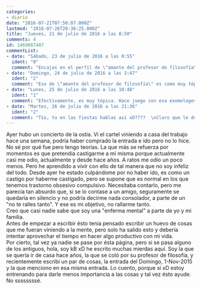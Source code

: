 ```yaml
---
categories:
- diario
date: "2016-07-21T07:50:07.000Z"
lastmod: "2016-07-26T20:36:25.000Z"
title: "Jueves, 21 de julio de 2016 a las 8:50"
comments: 4
id: 1469087407
commentList:
- date: "Sábado, 23 de julio de 2016 a las 0:55"
  ident: "0"
  comment: "Encajas en el perfil de \"amante del profesor de filosofía\": indecisión, baja autoestima, pasividad y sacramental auto-flagelación moral.  \n  \nTe das un aire a Eugénie Grandet, así a psique pronto.  \n  \n\"¡Bah, no va a estar siempre llorando! El hambre hace que los lobos salgan del bosque\"."
- date: "Domingo, 24 de julio de 2016 a las 3:47"
  ident: "2"
  comment: "Eso de \"amante del profesor de filosofía\" es como muy tópico, no? xD he tenido por lo menos 3 profesores de filosofía, totalmente diferentes entre sí en cuanto a forma de ser, así que no creo que haya un perfil de \"amante\" para los profesores de esa asignatura. No sé xDD me ha parecido muy absurdo."
- date: "Lunes, 25 de julio de 2016 a las 10:48"
  ident: "1"
  comment: "Efectivamente, es muy tópica. Hace juego con esa exomologesis \"de levi\" que nos has brindado al Sol.  Aunque habiendo acertado o no en el diagnóstico casi me inquieta haber sido demasiado duro de primeras.  \nAdmito que tu post me provoca compasión. Uno al leerlo casi puede notar el candor del alma de quien se confiesa, que irradia cierta inocencia. Es un evento que no se suele encontrar casi en ninguna parte, la verdad es que le da un aire de nobleza de espíritu. Seguramente la sensación de familiaridad del sitio, unido a la intimidad que tiene, nos haga destaparnos más fácilmente. O al menos a esa conclusión he llegado.  \n  \nAhora...entrando en materia: tales son las tribulaciones de la vida. Si he de darte un consejo es que no enmascares el discurso bajo la máscara de la comedia: no puedes decir que te consideras enferma mental y que te odias a ti misma para acto seguido restarle importancia. Precisamente aquí es donde no necesitas usar el filtro de la hipocresía.  \n  \nEs éste el sitio de la Confidencia de la Tragedia, no lo profanemos con medias tintas."
- date: "Martes, 26 de julio de 2016 a las 21:36"
  ident: "2"
  comment: "Tío, tu en las fiestas hablas así xD????  \nClaro que le debo restar importancia, el hecho en sí de haber publicado ésta entrada se trata de eso (lo digo por si te saltaste la parte que dice \"estoy entrenando para darle menos importancia a las cosas\"), porque durante toda mi vida he sobrepensado las cosas más insignificantes y les he dado importancia cuando no la tenían. Así que eso de hipocresía no sé de dónde te lo sacas xD Casi un cuarto de la población tiene alguna forma de TOC, ya ves que el asunto no es tan grave, pero si lo padeces, la mayoría del tiempo te parece que sí. Yo, por ejemplo, tengo manías, pero como el trastorno no me impide pensar lógicamente, me doy cuenta de que no es necesario que las lleve a cabo y con un poco de fuerza de voluntad, me voy corrigiendo.  \nEs decir, me hubiese importado una mierda que nadie hubiese leído esto, porque lo difícil era publicarlo y ya lo hice xD  \nTampoco sé cómo te provoco compasión :/  pero en fin, gracias por leer y contestar y toda la pesca. XDD"
---
```


Ayer hubo un concierto de la ostia. Vi el cartel viniendo a casa del trabajo hace una semana, podría haber comprado la entrada e ido pero no lo hice. No sé por qué fue pero tengo teorías. La que más se refuerza por momentos es que pretendía castigarme a mí misma porque actualmente casi me odio, actualmente y desde hace años. A ratos me odio un poco menos. Pero he aprendido a vivir con ello de tal manera que no soy infeliz del todo. Desde ayer he estado culpándome por no haber ido, es como un castigo por haberme castigado, pero se supone que es normal en los que tenemos trastorno obsesivo compulsivo. Necesitaba contarlo, pero me parecía tan absurdo que, si se lo contase a un amigo, seguramente se quedaría en silencio y no podría decirme nada consolador, a parte de un "no te ralles tanto". Y ese es mi objetivo, no rallarme tanto.  
Creo que casi nadie sabe que soy una "enferma mental" a parte de yo y mi familia.  
Antes de empezar a escribir ésto tenía pensado escribir un huevo de cosas que me fueran viniendo a la mente, pero solo ha salido esto y debería intentar aprovechar el tiempo en hacer algo productivo con mi vida.   
Por cierto, tal vez ya nadie se pase por ésta página, pero si se pasa alguno de los antiguos, hola, soy kB xD he escrito muchas mierdas aquí. Soy la que se quería ir de casa hace años, la que se coló por su profesor de filosofía, y recientemente escribí un par de cosas, la entrada del Domingo, 1-Nov-2015 y la que menciono en esa misma entrada. Lo cuento, porque sí xD estoy entrenando para darle menos importancia a las cosas y tal vez ésto ayude. No ssssssssé.